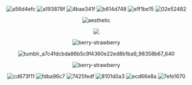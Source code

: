 <div align="center"> 
  
![a56d4efc](https://github.com/user-attachments/assets/2f889d22-2ff7-48f6-810e-874381ea5673) ![a193878f](https://github.com/user-attachments/assets/0ad1715f-61e1-4d02-9678-d7b208d0dbe2) ![4bae341f](https://github.com/user-attachments/assets/47c3d6bf-fba6-4f1b-9eeb-173c4fdd0308) ![b614d748](https://github.com/user-attachments/assets/30848341-abac-4f45-bc10-46f67553bca9) ![e1f1be15](https://github.com/user-attachments/assets/c9160b1e-d5e6-4233-bea1-c31415735a97) ![02e52482](https://github.com/user-attachments/assets/dd301b0a-1cea-4af6-9e47-2b7843988a98)


![aesthetic](https://github.com/user-attachments/assets/cfb298e6-9342-43e7-a588-03d278479549)


<p align="center"> <img src="https://komarev.com/ghpvc/?username=El3vateMe&label=✥%20&color=green&style=plastic"  </p>


![berry-strawberry](https://github.com/user-attachments/assets/0b513d10-7d1c-4fc9-88df-a637612ea66f)


![tumblr_a7c4fdcbda86b5c9f4360e22ed8b1ba9_98358b67_640](https://github.com/user-attachments/assets/b8f4696e-1f97-47bb-b7cc-838134f641a5)


![berry-strawberry](https://github.com/user-attachments/assets/0b513d10-7d1c-4fc9-88df-a637612ea66f)


![cd673f11](https://github.com/user-attachments/assets/db5311a8-2ea7-48b3-b81f-f9de7e9e378c) ![fdba96c7](https://github.com/user-attachments/assets/75918977-d17d-4c64-a8a0-612e42bca1c0) ![7425fedf](https://github.com/user-attachments/assets/ae3f017a-dbc3-40cb-acf8-482ec4a47d90) ![8101d0a3](https://github.com/user-attachments/assets/e35ad42d-ba10-4455-adcb-051316209ae0) ![ecd66e8a](https://github.com/user-attachments/assets/0b458aba-0bf7-4eae-8ca8-93749217ab76) ![7efe1670](https://github.com/user-attachments/assets/a6ffb290-55dc-48b0-a965-2488cb8bc77c)

<div align="center"> 
